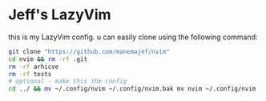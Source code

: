 # Jeff's LazyVim

this is my LazyVim config. u can easily clone using the following command:

```bash
git clone "https://github.com/manemajef/nvim"
cd nvim && rm -rf .git
rm -rf arhicve
rm -rf tests
# optional - make this the config
cd ../ && mv ~/.config/nvim ~/.config/nvim.bak mv nvim ~/.config/nvim
```
